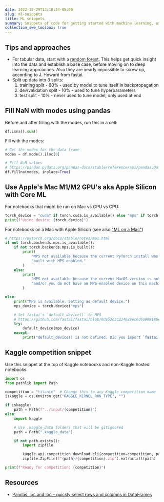 ```yaml
---
date: 2022-12-29T13:10:34-05:00
slug: ml-snippets
title: ML snippets
summary: Snippets of code for getting started with machine learning, using PyTorch, Pandas, Numpy, and Kaggle
collection_swe_toolbox: true
---
```


## Tips and approaches

- For tabular data, start with a [random forest](https://en.wikipedia.org/wiki/Random_forest). This helps get quick insight into the data and establish a base case, before moving on to deep learning approaches. Also they are nearly impossible to screw up, according to J. Howard from fastai.
- Split up data into 3 splits:
  1. training split - 80% - used by model to tune itself in backpropagation
  2. dev/validation split - 10% - used to tune hyperparameters
  3. test split - 10% - never used to tune model, only used at end

## Fill NaN with modes using pandas

Before and after filling with the modes, run this in a cell:

```python
df.isna().sum()
```

Fill with the modes:

```python
# Get the modes for the data frame
modes = df.mode().iloc[0]

# Fill NaN values
# https://pandas.pydata.org/pandas-docs/stable/reference/api/pandas.DataFrame.fillna.html
df.fillna(modes, inplace=True)
```

## Use Apple's Mac M1/M2 GPU's aka Apple Silicon with Core ML

For notebooks that might be run on Mac vs GPU vs CPU:

```python
torch_device = "cuda" if torch.cuda.is_available() else "mps" if torch.has_mps else "cpu"
print(f"Using device: {torch_device}")
```

For notebooks on a Mac with Apple Silicon (see also ["ML on a Mac"](/ml-on-mac))

```python
# https://pytorch.org/docs/stable/notes/mps.html
if not torch.backends.mps.is_available():
    if not torch.backends.mps.is_built():
        print(
            "MPS not available because the current PyTorch install was not "
            "built with MPS enabled."
        )
    else:
        print(
            "MPS not available because the current MacOS version is not 12.3+ "
            "and/or you do not have an MPS-enabled device on this machine."
        )

else:
    print("MPS is available. Setting as default device.")
    mps_device = torch.device("mps")

    # Set fastai's `default_device()` to MPS
    # https://github.com/fastai/fastai/blob/0d952d3c234629ec6d6a909186e79af3c5a9a1b8/fastai/torch_core.py#L271
    try:
        default_device(mps_device)
    except:
        print("default_device() is not defined. Did you import `fastai`?")

```

## Kaggle competition snippet

Use this snippet at the top of Kaggle notebooks and non-Kaggle hosted notebooks.

```python
import os
from pathlib import Path

competition = "titanic"  # Change this to any Kaggle competition name
iskaggle = os.environ.get("KAGGLE_KERNEL_RUN_TYPE", "")

if iskaggle:
    path = Path(f"../input/{competition}")
else:
    import kaggle

    # Use .kaggle_data folders that will be gitignored
    path = Path(".kaggle_data")

    if not path.exists():
        import zipfile

        kaggle.api.competition_download_cli(competition=competition, path=str(path))
        zipfile.ZipFile(f"{path}/{competition}.zip").extractall(path)

print(f"Ready for competition: {competition}")
```

## Resources

- [Pandas iloc and loc – quickly select rows and columns in DataFrames](https://www.shanelynn.ie/pandas-iloc-loc-select-rows-and-columns-dataframe/)
